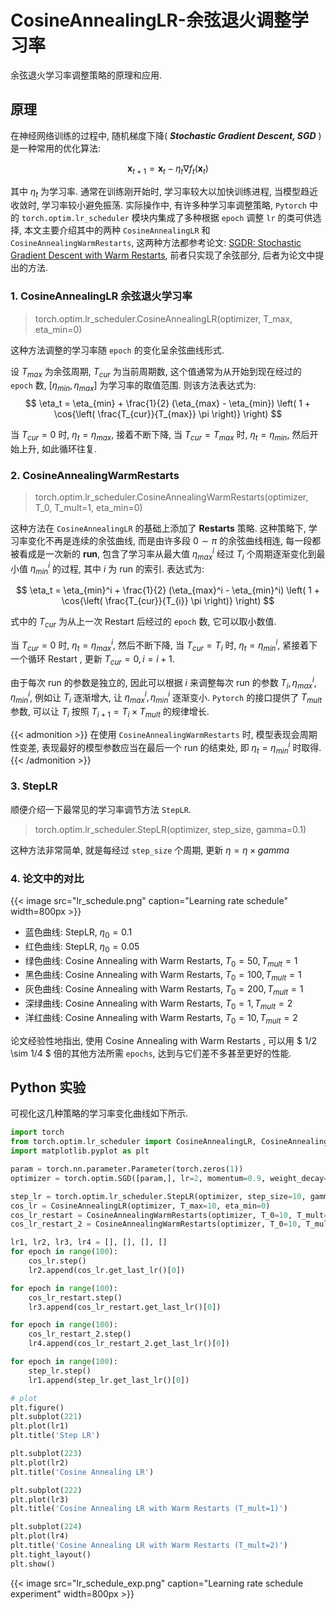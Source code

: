 # CosineAnnealingLR-余弦退火调整学习率


余弦退火学习率调整策略的原理和应用.
<!--more-->

## 原理

在神经网络训练的过程中, 随机梯度下降( ***Stochastic Gradient Descent, SGD*** ) 是一种常用的优化算法:

$$
\bm{x}_{t+1} = \bm{x}_t - \eta_t \nabla f_t (\bm{x}_t)
$$

其中 $\eta_t$ 为学习率. 通常在训练刚开始时, 学习率较大以加快训练进程, 当模型趋近收敛时, 学习率较小避免振荡. 实际操作中, 有许多种学习率调整策略, `Pytorch` 中的 `torch.optim.lr_scheduler` 模块内集成了多种根据 `epoch` 调整 `lr` 的类可供选择, 本文主要介绍其中的两种 `CosineAnnealingLR` 和 `CosineAnnealingWarmRestarts`, 这两种方法都参考论文: [SGDR: Stochastic Gradient Descent with Warm Restarts](https://arxiv.org/abs/1608.03983), 前者只实现了余弦部分, 后者为论文中提出的方法.

### 1. CosineAnnealingLR 余弦退火学习率

> torch.optim.lr_scheduler.CosineAnnealingLR(optimizer, T_max, eta_min=0)

这种方法调整的学习率随 `epoch` 的变化呈余弦曲线形式.

设 $T_{max}$ 为余弦周期, $T_{cur}$ 为当前周期数, 这个值通常为从开始到现在经过的 `epoch` 数, $[\eta_{min}, \eta_{max}]$ 为学习率的取值范围. 则该方法表达式为:
$$
\eta_t = \eta_{min} + \frac{1}{2} (\eta_{max} - \eta_{min}) \left( 1 + \cos{\left( \frac{T_{cur}}{T_{max}} \pi \right)} \right)
$$

当 $T_{cur}=0$ 时, $\eta_t=\eta_{max}$, 接着不断下降, 当 $T_{cur}=T_{max}$ 时, $\eta_t=\eta_{min}$, 然后开始上升, 如此循环往复.

### 2. CosineAnnealingWarmRestarts

> torch.optim.lr_scheduler.CosineAnnealingWarmRestarts(optimizer, T_0, T_mult=1, eta_min=0)

这种方法在 `CosineAnnealingLR` 的基础上添加了 **Restarts** 策略. 这种策略下, 学习率变化不再是连续的余弦曲线, 而是由许多段 $0 \sim \pi$ 的余弦曲线相连, 每一段都被看成是一次新的 **run**, 包含了学习率从最大值 $\eta_{max}^i$ 经过 $T_{i}$ 个周期逐渐变化到最小值 $\eta_{min}^i$ 的过程, 其中 $i$ 为 run 的索引. 表达式为:

$$
\eta_t = \eta_{min}^i + \frac{1}{2} (\eta_{max}^i - \eta_{min}^i) \left( 1 + \cos{\left( \frac{T_{cur}}{T_{i}} \pi \right)} \right)
$$

式中的 $T_{cur}$ 为从上一次 Restart 后经过的 `epoch` 数, 它可以取小数值.

当 $T_{cur}=0$ 时, $\eta_t=\eta_{max}^i$, 然后不断下降, 当 $T_{cur}=T_{i}$ 时, $\eta_t=\eta_{min}^i$, 紧接着下一个循环 Restart , 更新 $T_{cur}=0, i=i+1$.

由于每次 run 的参数是独立的, 因此可以根据 $i$ 来调整每次 run 的参数 $T_i, \eta_{max}^i, \eta_{min}^i$, 例如让 $T_i$ 逐渐增大, 让 $\eta_{max}^i, \eta_{min}^i$ 逐渐变小. `Pytorch` 的接口提供了 $T_{mult}$ 参数, 可以让 $T_i$ 按照 $T_{i+1}=T_i\times T_{mult}$ 的规律增长.

{{< admonition >}}
在使用 `CosineAnnealingWarmRestarts` 时, 模型表现会周期性变差, 表现最好的模型参数应当在最后一个 run 的结束处, 即 $\eta_t=\eta_{min}^i$ 时取得.
{{< /admonition >}}

### 3. StepLR

顺便介绍一下最常见的学习率调节方法 `StepLR`.
>  torch.optim.lr_scheduler.StepLR(optimizer, step_size, gamma=0.1)

这种方法非常简单, 就是每经过 `step_size` 个周期, 更新 $\eta = \eta \times gamma$

### 4. 论文中的对比

{{< image src="lr_schedule.png" caption="Learning rate schedule" width=800px >}}

* 蓝色曲线: StepLR, $\eta_0=0.1$
* 红色曲线: StepLR, $\eta_0=0.05$
* 绿色曲线: Cosine Annealing with Warm Restarts, $T_0=50, T_{mult}=1$
* 黑色曲线: Cosine Annealing with Warm Restarts, $T_0=100, T_{mult}=1$
* 灰色曲线: Cosine Annealing with Warm Restarts, $T_0=200, T_{mult}=1$
* 深绿曲线: Cosine Annealing with Warm Restarts, $T_0=1, T_{mult}=2$
* 洋红曲线: Cosine Annealing with Warm Restarts, $T_0=10, T_{mult}=2$

论文经验性地指出, 使用 Cosine Annealing with Warm Restarts , 可以用 $ 1/2 \sim 1/4 $ 倍的其他方法所需 `epochs`, 达到与它们差不多甚至更好的性能.

## Python 实验

可视化这几种策略的学习率变化曲线如下所示.

``` python
import torch
from torch.optim.lr_scheduler import CosineAnnealingLR, CosineAnnealingWarmRestarts, StepLR
import matplotlib.pyplot as plt

param = torch.nn.parameter.Parameter(torch.zeros(1))
optimizer = torch.optim.SGD([param,], lr=2, momentum=0.9, weight_decay=1e-4)

step_lr = torch.optim.lr_scheduler.StepLR(optimizer, step_size=10, gamma=0.5)
cos_lr = CosineAnnealingLR(optimizer, T_max=10, eta_min=0)
cos_lr_restart = CosineAnnealingWarmRestarts(optimizer, T_0=10, T_mult=1, eta_min=0)
cos_lr_restart_2 = CosineAnnealingWarmRestarts(optimizer, T_0=10, T_mult=2, eta_min=0)

lr1, lr2, lr3, lr4 = [], [], [], []
for epoch in range(100):
    cos_lr.step()
    lr2.append(cos_lr.get_last_lr()[0])

for epoch in range(100):
    cos_lr_restart.step()
    lr3.append(cos_lr_restart.get_last_lr()[0])

for epoch in range(100):
    cos_lr_restart_2.step()
    lr4.append(cos_lr_restart_2.get_last_lr()[0])

for epoch in range(100):
    step_lr.step()
    lr1.append(step_lr.get_last_lr()[0])

# plot
plt.figure()
plt.subplot(221)
plt.plot(lr1)
plt.title('Step LR')

plt.subplot(223)
plt.plot(lr2)
plt.title('Cosine Annealing LR')

plt.subplot(222)
plt.plot(lr3)
plt.title('Cosine Annealing LR with Warm Restarts (T_mult=1)')

plt.subplot(224)
plt.plot(lr4)
plt.title('Cosine Annealing LR with Warm Restarts (T_mult=2)')
plt.tight_layout()
plt.show()
```
{{< image src="lr_schedule_exp.png" caption="Learning rate schedule experiment" width=800px >}}

